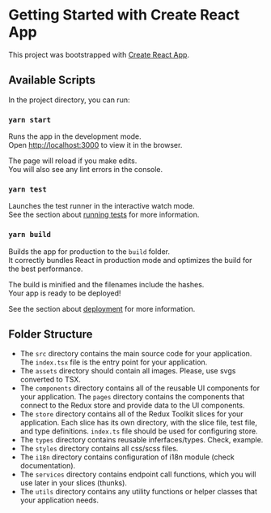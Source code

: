 # Getting Started with Create React App

This project was bootstrapped with [Create React App](https://github.com/facebook/create-react-app).

## Available Scripts

In the project directory, you can run:

### `yarn start`

Runs the app in the development mode.\
Open [http://localhost:3000](http://localhost:3000) to view it in the browser.

The page will reload if you make edits.\
You will also see any lint errors in the console.

### `yarn test`

Launches the test runner in the interactive watch mode.\
See the section about [running tests](https://facebook.github.io/create-react-app/docs/running-tests) for more information.

### `yarn build`

Builds the app for production to the `build` folder.\
It correctly bundles React in production mode and optimizes the build for the best performance.

The build is minified and the filenames include the hashes.\
Your app is ready to be deployed!

See the section about [deployment](https://facebook.github.io/create-react-app/docs/deployment) for more information.


## Folder Structure

 * The `src` directory contains the main source code for your application. The `index.tsx` file is the entry point for your application.
* The `assets` directory should contain all images. Please, use svgs converted to TSX.
* The `components` directory contains all of the reusable UI components for your application. The `pages` directory contains the components that connect to the Redux store and provide data to the UI components.
* The `store` directory contains all of the Redux Toolkit slices for your application. Each slice has its own directory, with the slice file, test file, and type definitions. `index.ts` file should be used for configuring store.
* The `types` directory contains reusable inferfaces/types. Check, example.
* The `styles` directory contains all css/scss files.
* The `i18n` directory contains configuration of i18n module (check documentation).
* The `services` directory contains endpoint call functions, which you will use later in your slices (thunks).
* The `utils` directory contains any utility functions or helper classes that your application needs.



